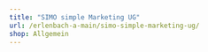 ```yaml
---
title: "SIMO simple Marketing UG"
url: /erlenbach-a-main/simo-simple-marketing-ug/
shop: Allgemein
---
```

